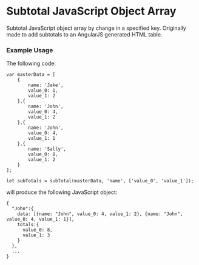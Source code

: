 # Subtotal JavaScript Object Array
Subtotal JavaScript object array by change in a specified key. Originally made to add subtotals to an AngularJS generated HTML table.

### Example Usage

The following code:
```
var masterData = [
	{
		name: 'Jake',
		value_0: 1,
		value_1: 2
	},{
		name: 'John',
		value_0: 4,
		value_1: 2
	},{
		name: 'John',
		value_0: 4,
		value_1: 1
	},{
		name: 'Sally',
		value_0: 8,
		value_1: 2
	}
];

let subTotals = subTotal(masterData, 'name', ['value_0', 'value_1']);
```

will produce the following JavaScript object:
```
{
  "John":{
    data: [{name: "John", value_0: 4, value_1: 2}, {name: "John", value_0: 4, value_1: 1}],
    totals:{
      value_0: 8,
      value_1: 3
    }
  },
  ...
}
```
